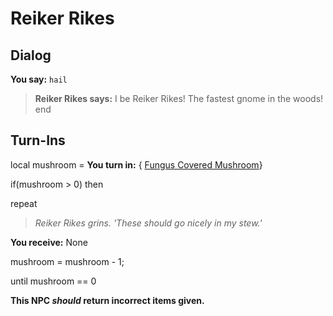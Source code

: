 # Reiker Rikes



## Dialog

**You say:** `hail`



>**Reiker Rikes says:** I be Reiker Rikes! The fastest gnome in the woods!
end

## Turn-Ins



local mushroom =  **You turn in:**  { [Fungus Covered Mushroom](/item/31479)}



if(mushroom > 0) then


repeat



>*Reiker Rikes grins. 'These should go nicely in my stew.'*



 **You receive:** None 



mushroom = mushroom - 1;


until mushroom == 0



**This NPC *should* return incorrect items given.**
